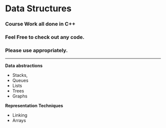 # Data Structures

### Course Work all done in C++

### Feel Free to check out any code.
### Please use appropriately.
---
**Data abstractions**
 * Stacks, 
 * Queues
 * Lists
 * Trees
 * Graphs
 
 
**Representation Techniques** 
 * Linking
 * Arrays
